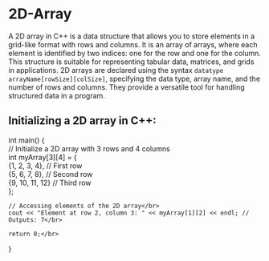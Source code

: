 # 2D-Array
A 2D array in C++ is a data structure that allows you to store elements in a grid-like format with rows and columns. It is an array of arrays, where each element is identified by two indices: one for the row and one for the column. This structure is suitable for representing tabular data, matrices, and grids in applications. 2D arrays are declared using the syntax `datatype arrayName[rowSize][colSize]`, specifying the data type, array name, and the number of rows and columns. They provide a versatile tool for handling structured data in a program.
## Initializing a 2D array in C++: </br>
int main() {</br>
    // Initialize a 2D array with 3 rows and 4 columns</br>
    int myArray[3][4] = {</br>
        {1, 2, 3, 4},   // First row</br>
        {5, 6, 7, 8},   // Second row</br>
        {9, 10, 11, 12} // Third row</br>
    };</br>

    // Accessing elements of the 2D array</br>
    cout << "Element at row 2, column 3: " << myArray[1][2] << endl; // Outputs: 7</br>

    return 0;</br>
}
